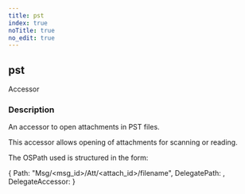 ```yaml
---
title: pst
index: true
noTitle: true
no_edit: true
---
```




<div class="vql_item"></div>


## pst
<span class='vql_type label label-warning pull-right page-header'>Accessor</span>


### Description

An accessor to open attachments in PST files.

This accessor allows opening of attachments for scanning or reading.

The OSPath used is structured in the form:

{
  Path: "Msg/<msg_id>/Att/<attach_id>/filename",
  DelegatePath: <path to PST file>,
  DelegateAccessor: <accessor for PST file>
}




